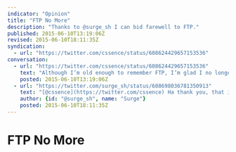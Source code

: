 ```yaml
---
indicator: "Opinion"
title: "FTP No More"
description: "Thanks to @surge_sh I can bid farewell to FTP."
published: 2015-06-10T13:19:06Z
revised: 2015-06-10T18:11:35Z
syndication:
  - url: "https://twitter.com/cssence/status/608624429657153536"
conversation:
  - url: "https://twitter.com/cssence/status/608624429657153536"
    text: "Although I’m old enough to remember FTP, I’m glad I no longer have to deal with it. Thank you [@surge_sh](https://twitter.com/surge_sh)"
    posted: 2015-06-10T13:19:06Z
  - url: "https://twitter.com/surge_sh/status/608698036781350913"
    text: "[@cssence](https://twitter.com/cssence) Ha thank you, that is definitely a reaction we were hoping for. Happy publishing ✨"
    author: {id: "@surge_sh", name: "Surge"}
    posted: 2015-06-10T18:11:35Z
---
```


# FTP No More
